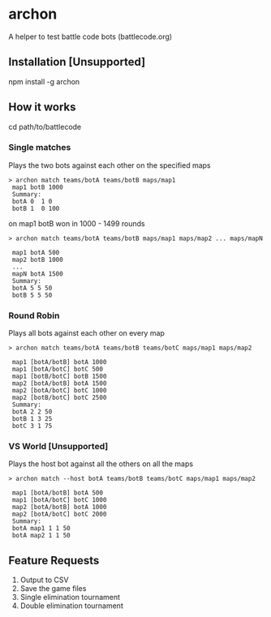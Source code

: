 # archon

A helper to test battle code bots (battlecode.org)

## Installation [Unsupported]

npm install -g archon

## How it works

cd path/to/battlecode

### Single matches

Plays the two bots against each other on the specified maps
```
> archon match teams/botA teams/botB maps/map1
 map1 botB 1000
 Summary:
 botA 0  1 0
 botB 1  0 100
```
on map1 botB won in 1000 - 1499 rounds

```
> archon match teams/botA teams/botB maps/map1 maps/map2 ... maps/mapN

 map1 botA 500
 map2 botB 1000
 ...
 mapN botA 1500
 Summary:
 botA 5 5 50
 botB 5 5 50
```

### Round Robin 

Plays all bots against each other on every map

```
> archon match teams/botA teams/botB teams/botC maps/map1 maps/map2

 map1 [botA/botB] botA 1000
 map1 [botA/botC] botC 500
 map1 [botB/botC] botB 1500
 map2 [botA/botB] botA 1500
 map2 [botA/botC] botC 1000
 map2 [botB/botC] botC 2500
 Summary:
 botA 2 2 50
 botB 1 3 25
 botC 3 1 75
```

### VS World [Unsupported]

Plays the host bot against all the others on all the maps

```
> archon match --host botA teams/botB teams/botC maps/map1 maps/map2

 map1 [botA/botB] botA 500
 map1 [botA/botC] botC 1000
 map2 [botA/botB] botA 1000
 map2 [botA/botC] botC 2000
 Summary:
 botA map1 1 1 50
 botA map2 1 1 50
```

## Feature Requests
1. Output to CSV
2. Save the game files
3. Single elimination tournament
4. Double elimination tournament

